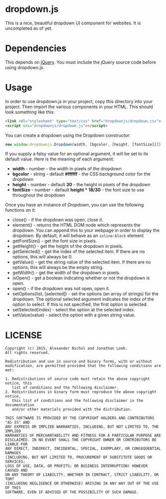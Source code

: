 # dropdown.js

This is a nice, beautiful dropdown UI component for websites. It is uncompleted as of yet.

# Dependencies

This depends on [jQuery](https://jquery.com). You must include the jQuery source code before using dropdown.js.

# Usage

In order to use dropdown.js in your project, copy this directory into your project. Then import the various components in your HTML. This should look something like this:

```html
<link rel="stylesheet" type="text/css" href="dropdownjs/dropdown.css">
<script src="dropdownjs/dropdown.js"></script>
```

You can create a dropdown using the Dropdown constructor:

```javascript
new window.dropdownjs.Dropdown(width, [bgcolor, [height, [fontSize]]])
```

If you supply a falsy value for an optional argument, it will be set to its default value. Here is the meaning of each argument:

 * **width** - number - the width in pixels of the dropdown
 * **bgcolor** - string - default **#ffffff** - the CSS background color for the dropdown
 * **height** - number - default **30** - the height in pixels of the dropdown
 * **fontSize** - number - default **height \* 18/30** - the font size to use throughout the dropdown

Once you have an instance of *Dropdown*, you can use the following functions on it:

 * close() - if the dropdown was open, close it.
 * element() - returns the HTML DOM node which represents the dropdown. You can append this to your webpage in order to display the dropdown. By default, it will behave as an `inline-block` element
 * getFontSize() - get the font size in pixels.
 * getHeight() - get the height of the dropdown in pixels.
 * getSelected() - get the index of the selected item. If there are no options, this will always be 0.
 * getValue() - get the string value of the selected item. If there are no options, this will always be the empty string.
 * getWidth() - get the width of the dropdown in pixels.
 * isOpen() - get a boolean indicating whether or not the dropdown is open.
 * open() - if the dropdown was not open, open it.
 * setOptions(list, [selected]) - set the options (an array of strings) for the dropdown. The optional selected argument indicates the index of the option to select. If this is not specified, the first option is selected.
 * setSelected(index) - select the option at the selected index.
 * setValue(value) - select the option with a given string value.

# LICENSE

```
Copyright (c) 2015, Alexander Nichol and Jonathan Loeb.
All rights reserved.

Redistribution and use in source and binary forms, with or without
modification, are permitted provided that the following conditions are met:

1. Redistributions of source code must retain the above copyright notice, this
   list of conditions and the following disclaimer. 
2. Redistributions in binary form must reproduce the above copyright notice,
   this list of conditions and the following disclaimer in the documentation
   and/or other materials provided with the distribution.

THIS SOFTWARE IS PROVIDED BY THE COPYRIGHT HOLDERS AND CONTRIBUTORS "AS IS" AND
ANY EXPRESS OR IMPLIED WARRANTIES, INCLUDING, BUT NOT LIMITED TO, THE IMPLIED
WARRANTIES OF MERCHANTABILITY AND FITNESS FOR A PARTICULAR PURPOSE ARE
DISCLAIMED. IN NO EVENT SHALL THE COPYRIGHT OWNER OR CONTRIBUTORS BE LIABLE FOR
ANY DIRECT, INDIRECT, INCIDENTAL, SPECIAL, EXEMPLARY, OR CONSEQUENTIAL DAMAGES
(INCLUDING, BUT NOT LIMITED TO, PROCUREMENT OF SUBSTITUTE GOODS OR SERVICES;
LOSS OF USE, DATA, OR PROFITS; OR BUSINESS INTERRUPTION) HOWEVER CAUSED AND
ON ANY THEORY OF LIABILITY, WHETHER IN CONTRACT, STRICT LIABILITY, OR TORT
(INCLUDING NEGLIGENCE OR OTHERWISE) ARISING IN ANY WAY OUT OF THE USE OF THIS
SOFTWARE, EVEN IF ADVISED OF THE POSSIBILITY OF SUCH DAMAGE.
```
